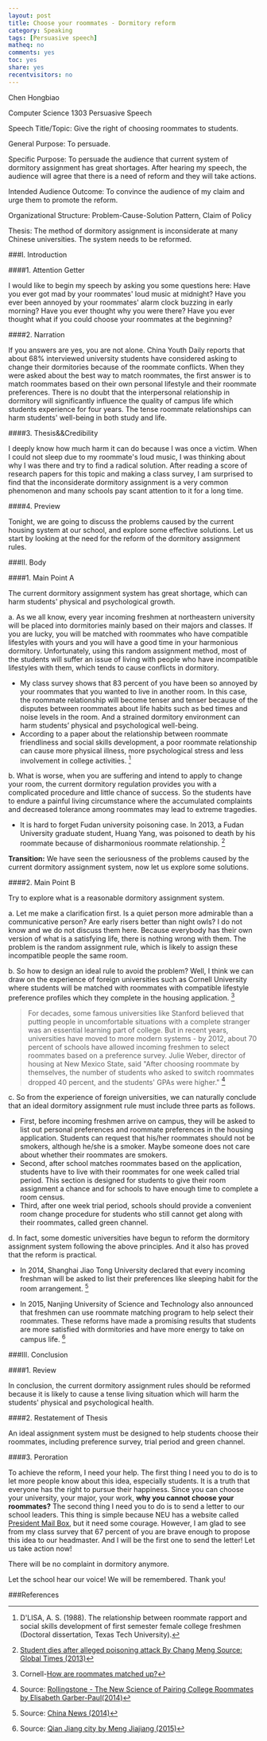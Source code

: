 ```yaml
---
layout: post 
title: Choose your roommates - Dormitory reform
category: Speaking
tags: [Persuasive speech]
matheq: no
comments: yes
toc: yes
share: yes
recentvisitors: no
---
```

Chen Hongbiao

Computer Science 1303 Persuasive Speech

Speech Title/Topic: Give the right of choosing roommates to students.

General Purpose: To persuade.

Specific Purpose: To persuade the audience that current system of dormitory assignment has great shortages. After hearing my speech, the audience will agree that there is a need of reform and they will take actions.

Intended Audience Outcome: To convince the audience of my claim and urge them to promote the reform.

Organizational Structure: Problem-Cause-Solution Pattern, Claim of Policy

Thesis: The method of dormitory assignment is inconsiderate at many Chinese universities. The system needs to be reformed. 

###I. Introduction

####1. Attention Getter

I would like to begin my speech by asking you some questions here: Have you ever got mad by your roommates' loud music at midnight? Have you ever been annoyed by your roommates' alarm clock buzzing in early morning? Have you ever thought why you were there? Have you ever thought what if you could choose your roommates at the beginning?

####2. Narration

If you answers are yes, you are not alone. China Youth Daily reports that about 68% interviewed university students have considered asking to change their dormitories because of the roommate conflicts. When they were asked about the best way to match roommates, the first answer is to match roommates based on their own personal lifestyle and their roommate preferences. There is no doubt that the interpersonal relationship in dormitory will significantly influence the quality of campus life which students experience for four years. The tense roommate relationships can harm students' well-being in both study and life.

####3. Thesis&&Credibility

I deeply know how much harm it can do because I was once a victim. When I could not sleep due to my roommate's loud music, I was thinking about why I was there and try to find a radical solution. After reading a score of research papers for this topic and making a class survey, I am surprised to find that the inconsiderate dormitory assignment is a very common phenomenon and many schools pay scant attention to it for a long time.

####4. Preview

Tonight, we are going to discuss the problems caused by the current housing system at our school, and explore some effective solutions. Let us start by looking at the need for the reform of the dormitory assignment rules.

###II. Body

####1.	Main Point A

The current dormitory assignment system has great shortage, which can harm students' physical and psychological growth.

a. As we all know, every year incoming freshmen at northeastern university will be placed into dormitories mainly based on their majors and classes. If you are lucky, you will be matched with roommates who have compatible lifestyles with yours and you will have a good time in your harmonious dormitory. Unfortunately, using this random assignment method, most of the students will suffer an issue of living with people who have incompatible lifestyles with them, which tends to cause conflicts in dormitory.

- My class survey shows that 83 percent of you have been so annoyed by your roommates that you wanted to live in another room. In this case, the roommate relationship will become tenser and tenser because of the disputes between roommates about life habits such as bed times and noise levels in the room. And a strained dormitory environment can harm students’ physical and psychological well-being.
- According to a paper about the relationship between roommate friendliness and social skills development, a poor roommate relationship can cause more physical illness, more psychological stress and less involvement in college activities. [^1]

b. What is worse, when you are suffering and intend to apply to change your room, the current dormitory regulation provides you with a complicated procedure and little chance of success. So the students have to endure a painful living circumstance where the accumulated complaints and decreased tolerance among roommates may lead to extreme tragedies.

- It is hard to forget Fudan university poisoning case. In 2013, a Fudan University graduate student, Huang Yang, was poisoned to death by his roommate because of disharmonious roommate relationship. [^2]

**Transition:** We have seen the seriousness of the problems caused by the current dormitory assignment system, now let us explore some solutions.

####2.	Main Point B

Try to explore what is a reasonable dormitory assignment system.

a. Let me make a clarification first. Is a quiet person more admirable than a communicative person? Are early risers better than night owls? I do not know and we do not discuss them here. Because everybody has their own version of what is a satisfying life, there is nothing wrong with them. The problem is the random assignment rule, which is likely to assign these incompatible people the same room.

b. So how to design an ideal rule to avoid the problem? Well, I think we can draw on the experience of foreign universities such as Cornell University where students will be matched with roommates with compatible lifestyle preference profiles which they complete in the housing application. [^3]
 
> For decades, some famous universities like Stanford believed that putting people in uncomfortable situations with a complete stranger was an essential learning part of college. But in recent years, universities have moved to more modern systems - by 2012, about 70 percent of schools have allowed incoming freshmen to select roommates based on a preference survey. Julie Weber, director of housing at New Mexico State, said "After choosing roommate by themselves, the number of students who asked to switch roommates dropped 40 percent, and the students' GPAs were higher." [^4]

c. So from the experience of foreign universities, we can naturally conclude that an ideal dormitory assignment rule must include three parts as follows.

- First, before incoming freshmen arrive on campus, they will be asked to list out personal preferences and roommate preferences in the housing application. Students can request that his/her roommates should not be smokers, although he/she is a smoker. Maybe someone does not care about whether their roommates are smokers.
- Second, after school matches roommates based on the application, students have to live with their roommates for one week called trial period. This section is designed for students to give their room assignment a chance and for schools to have enough time to complete a room census.
- Third, after one week trial period, schools should provide a convenient room change procedure for students who still cannot get along with their roommates, called green channel.

d. In fact, some domestic universities have begun to reform the dormitory assignment system following the above principles. And it also has proved that the reform is practical.

- In 2014, Shanghai Jiao Tong University declared that every incoming freshman will be asked to list their preferences like sleeping habit for the room arrangement. [^5]

- In 2015, Nanjing University of Science and Technology also announced that freshmen can use roommate matching program to help select their roommates. These reforms have made a promising results that students are more satisfied with dormitories and have more energy to take on campus life. [^6]

###III. Conclusion

####1. Review

In conclusion, the current dormitory assignment rules should be reformed because it is likely to cause a tense living situation which will harm the students' physical and psychological health. 

####2. Restatement of Thesis

An ideal assignment system must be designed to help students choose their roommates, including preference survey, trial period and green channel.

####3. Peroration

To achieve the reform, I need your help. 
The first thing I need you to do is to let more people know about this idea, especially students. 
It is a truth that everyone has the right to pursue their happiness. 
Since you can choose your university, your major, your work, **why you cannot choose your roommates?** 
The second thing I need you to do is to send a letter to our school leaders. 
This thing is simple because NEU has a website called [President Mail Box](http://president.neu.edu.cn/), but it need some courage. 
However, I am glad to see from my class survey that 67 percent of you are brave enough to propose this idea to our headmaster. 
And I will be the first one to send the letter! Let us take action now! 

There will be no complaint in dormitory anymore.

Let the school hear our voice! We will be remembered. Thank you!

###References

[^1]: D'LISA, A. S. (1988). The relationship between roommate rapport and social skills development of first semester female college freshmen (Doctoral dissertation, Texas Tech University).

[^2]: [Student dies after alleged poisoning attack By Chang Meng Source: Global Times (2013)](http://www.globaltimes.cn/content/775448.shtml)

[^3]: Cornell-[How are roommates matched up?](https://living.sas.cornell.edu/live/movingin/NewUndergrads/housing-assignment-faqs.cfm)

[^4]: Source: [Rollingstone - The New Science of Pairing College Roommates by Elisabeth Garber-Paul(2014)](http://www.rollingstone.com/culture/features/the-new-science-of-pairing-college-roommates-20140819)

[^5]: Source: [China News (2014)](http://www.chinanews.com/edu/2014/09-04/6562734.shtml)

[^6]: Source: [Qian Jiang city by Meng Jiajiang (2015)](http://n.cztv.com/lanmei/1064422.html)